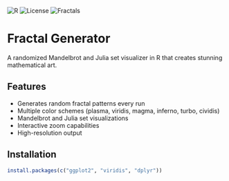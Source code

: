 ![R](https://img.shields.io/badge/R-4.0+-blue.svg)
![License](https://img.shields.io/badge/license-MIT-green.svg)
![Fractals](https://img.shields.io/badge/math-fractals-purple.svg)

# Fractal Generator

A randomized Mandelbrot and Julia set visualizer in R that creates stunning mathematical art.

## Features
- Generates random fractal patterns every run
- Multiple color schemes (plasma, viridis, magma, inferno, turbo, cividis)
- Mandelbrot and Julia set visualizations
- Interactive zoom capabilities
- High-resolution output

## Installation
```r
install.packages(c("ggplot2", "viridis", "dplyr"))
